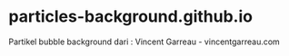 # particles-background.github.io

Partikel bubble background dari : Vincent Garreau  - vincentgarreau.com

